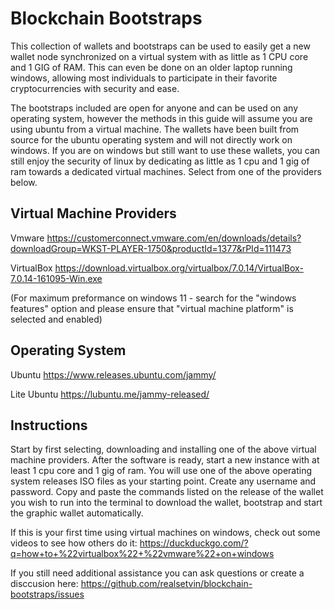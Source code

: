 # Blockchain Bootstraps
This collection of wallets and bootstraps can be used to easily get a new wallet node synchronized on a virtual system with as little as 1 CPU core and 1 GIG of RAM. This can even be done on an older laptop running windows, allowing most individuals to participate in their favorite cryptocurrencies with security and ease.

The bootstraps included are open for anyone and can be used on any operating system, however the methods in this guide will assume you are using ubuntu from a virtual machine. The wallets have been built from source for the ubuntu operating system and will not directly work on windows. If you are on windows but still want to use these wallets, you can still enjoy the security of linux by dedicating as little as 1 cpu and 1 gig of ram towards a dedicated virtual machines. Select from one of the providers below.

## Virtual Machine Providers
Vmware
https://customerconnect.vmware.com/en/downloads/details?downloadGroup=WKST-PLAYER-1750&productId=1377&rPId=111473

VirtualBox
https://download.virtualbox.org/virtualbox/7.0.14/VirtualBox-7.0.14-161095-Win.exe

(For maximum preformance on windows 11 - search for the "windows features" option and please ensure that "virtual machine platform" is selected and enabled)

## Operating System
Ubuntu
https://www.releases.ubuntu.com/jammy/

Lite Ubuntu 
https://lubuntu.me/jammy-released/

## Instructions
Start by first selecting, downloading and installing one of the above virtual machine providers. After the software is ready, start a new instance with at least 1 cpu core and 1 gig of ram. You will use one of the above operating system releases ISO files as your starting point. Create any username and password. Copy and paste the commands listed on the release of the wallet you wish to run into the terminal to download the wallet, bootstrap and start the graphic wallet automatically.

If this is your first time using virtual machines on windows, check out some videos to see how others do it:
https://duckduckgo.com/?q=how+to+%22virtualbox%22+%22vmware%22+on+windows

If you still need additional assistance you can ask questions or create a disccusion here:
https://github.com/realsetvin/blockchain-bootstraps/issues
